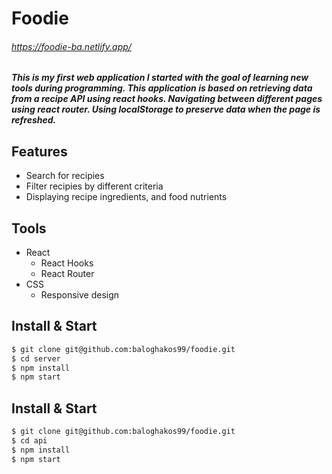 # Foodie

###### https://foodie-ba.netlify.app/

##### This is my first web application I started with the goal of learning new tools during programming. This application is based on retrieving data from a recipe API using react hooks. Navigating between different pages using react router. Using localStorage to preserve data when the page is refreshed.

## Features

- Search for recipies
- Filter recipies by different criteria
- Displaying recipe ingredients, and food nutrients

## Tools

- React
  - React Hooks
  - React Router
- CSS
  - Responsive design

## Install & Start

```sh
$ git clone git@github.com:baloghakos99/foodie.git
$ cd server
$ npm install
$ npm start
```

## Install & Start

```sh
$ git clone git@github.com:baloghakos99/foodie.git
$ cd api
$ npm install
$ npm start
```
